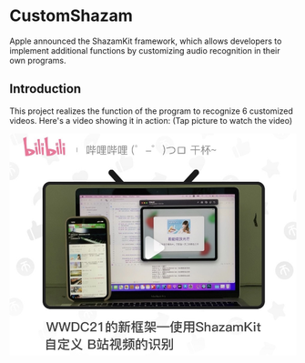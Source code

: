# CustomShazam
Apple announced the ShazamKit framework, which allows developers to implement additional functions by customizing audio recognition in their own programs.  

## Introduction
This project realizes the function of the program to recognize 6 customized videos.
Here's a video showing it in action: (Tap picture to watch the video)

[![Watch Demo on BiliBili](https://github.com/HuangRunHua/CustomShazam/blob/main/ShazamCustom/Video/5ECE3A10-4D16-47F4-8DDE-D2163ED2FB3E.jpeg)](https://b23.tv/6eI7Lg)
